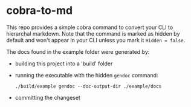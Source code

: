 # cobra-to-md
This repo provides a simple cobra command to convert your CLI to hierarchal markdown.
Note that the command is marked as hidden by default and won't appear in your CLI unless
you mark it `Hidden = false`.

The docs found in the example folder were generated by:
* building this project into a 'build' folder
* running the executable with the hidden `gendoc` command:
    
      ./build/example gendoc --doc-output-dir ./example/docs
    
* committing the changeset
